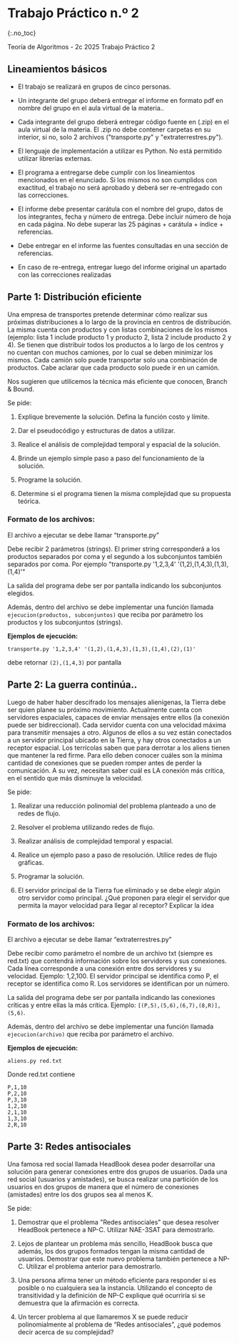 Trabajo Práctico n.º 2
======================
{:.no_toc}

Teoría de Algoritmos - 2c 2025
Trabajo Práctico 2

## Lineamientos básicos

- El trabajo se realizará en grupos de cinco personas.

- Un integrante del grupo deberá entregar el informe en formato pdf en nombre del grupo en el aula virtual de la materia..

- Cada integrante del grupo deberá entregar código fuente en (.zip) en el aula virtual de la materia. El .zip no debe contener carpetas en su interior, si no, solo 2 archivos ("transporte.py" y "extraterrestres.py").

- El lenguaje de implementación a utilizar es Python. No está permitido utilizar librerías externas.

- El programa a entregarse debe cumplir con los lineamientos mencionados en el enunciado. Si los mismos no son cumplidos con exactitud, el trabajo no será aprobado y deberá ser re-entregado con las correcciones.

- El informe debe presentar carátula con el nombre del grupo, datos de los integrantes, fecha y número de entrega. Debe incluir número de hoja en cada página. No debe superar las 25 páginas + carátula + índice + referencias.

- Debe entregar en el informe las fuentes consultadas en una sección de referencias.

- En caso de re-entrega, entregar luego del informe original un apartado con las correcciones realizadas



## Parte 1: Distribución eficiente

Una empresa de transportes pretende determinar cómo realizar sus próximas distribuciones a lo largo de la provincia en centros de distribución.
La misma cuenta con productos y con listas combinaciones de los mismos (ejemplo: lista 1 include producto 1 y producto 2, lista 2 include producto 2 y 4).
Se tienen que distribuir todos los productos a lo largo de los centros y no cuentan con muchos camiones, por lo cual se deben minimizar los mismos.
Cada camión solo puede transportar solo una combinación de productos.
Cabe aclarar que cada producto solo puede ir en un camión.

Nos sugieren que utilicemos la técnica más eficiente que conocen, Branch & Bound.

Se pide:

1. Explique brevemente la solución. Defina la función costo y límite.

2. Dar el pseudocódigo y estructuras de datos a utilizar.

3. Realice el análisis de complejidad temporal y espacial de la solución.

4. Brinde un ejemplo simple paso a paso del funcionamiento de la solución.

5. Programe la solución.

6. Determine si el programa tienen la misma complejidad que su propuesta teórica. 

### Formato de los archivos:

El archivo a ejecutar se debe llamar “transporte.py”

Debe recibir 2 parámetros (strings). El primer string corresponderá a los productos separados por coma y el segundo a los subconjuntos también separados por coma. Por ejemplo "transporte.py '1,2,3,4' '(1,2),(1,4,3),(1,3),(1,4)'"

La salida del programa debe ser por pantalla indicando los subconjuntos elegidos.

Además, dentro del archivo se debe implementar una función llamada `ejecucion(productos, subconjuntos)` que reciba por parámetro los productos y los subconjuntos (strings).

**Ejemplos de ejecución:**

`transporte.py '1,2,3,4' '(1,2),(1,4,3),(1,3),(1,4),(2),(1)'`

debe retornar `(2),(1,4,3)` por pantalla



## Parte 2: La guerra continúa..

Luego de haber haber descifrado los mensajes alienígenas, la Tierra debe ser quien planee su próximo movimiento.
Actualmente cuenta con servidores espaciales, capaces de enviar mensajes entre ellos (la conexión puede ser bidireccional). Cada servidor cuenta con una velocidad máxima para transmitir mensajes a otro. Algunos de ellos a su vez están conectados a un servidor principal ubicado en la Tierra, y hay otros conectados a un receptor espacial.
Los terrícolas saben que para derrotar a los aliens tienen que mantener la red firme. Para ello deben conocer cuáles son la mínima cantidad de conexiones que se pueden romper antes de perder la comunicación. A su vez, necesitan saber cuál es LA conexión más crítica, en el sentido que más disminuye la velocidad.

Se pide:

1. Realizar una reducción polinomial del problema planteado a uno de redes de flujo.

2. Resolver el problema utilizando redes de flujo.

3. Realizar análisis de complejidad temporal y espacial.

4. Realice un ejemplo paso a paso de resolución. Utilice redes de flujo gráficas.

5. Programar la solución.

7. El servidor principal de la Tierra fue eliminado y se debe elegir algún otro servidor como principal. ¿Qué proponen para elegir el servidor que permita la mayor velocidad para llegar al receptor? Explicar la idea


### Formato de los archivos:

El archivo a ejecutar se debe llamar “extraterrestres.py”

Debe recibir como parámetro el nombre de un archivo txt (siempre es red.txt) que contendrá información sobre los servidores y sus conexiones.
Cada línea corresponde a una conexión entre dos servidores y su velocidad. Ejemplo: 1,2,100.
El servidor principal se identifica como P, el receptor se identifica como R. Los servidores se identifican por un número.

La salida del programa debe ser por pantalla indicando las conexiones críticas y entre ellas la más crítica. Ejemplo: `[(P,5),(5,6),(6,7),(8,R)],(5,6)`.

Además, dentro del archivo se debe implementar una función llamada `ejecucion(archivo)` que reciba por parámetro el archivo.

**Ejemplos de ejecución:**

`aliens.py red.txt`

Donde red.txt contiene
```
P,1,10
P,2,10
P,3,10
1,2,10
2,1,10
1,3,10
2,R,10
```



## Parte 3: Redes antisociales

Una famosa red social llamada HeadBook desea poder desarrollar una solución para generar conexiones entre dos grupos de usuarios. Dada una red social (usuarios y amistades), se busca realizar una partición de los usuarios en dos grupos de manera que el número de conexiones (amistades) entre los dos grupos sea al menos K.

Se pide:

1. Demostrar que el problema "Redes antisociales" que desea resolver HeadBook pertenece a NP-C. Utilizar NAE-3SAT para demostrarlo.

2. Lejos de plantear un problema más sencillo, HeadBook busca que además, los dos grupos formados tengan la misma cantidad de usuarios. Demostrar que este nuevo problema también pertenece a NP-C. Utilizar el problema anterior para demostrarlo.

3. Una persona afirma tener un método eficiente para responder si es posible o no cualquiera sea la instancia. Utilizando el concepto de transitividad y la definición de NP-C explique qué ocurriría si se demuestra que la afirmación es correcta.

4. Un tercer problema al que llamaremos X se puede reducir polinomialmente al problema de “Redes antisociales”, ¿qué podemos decir acerca de su complejidad?
